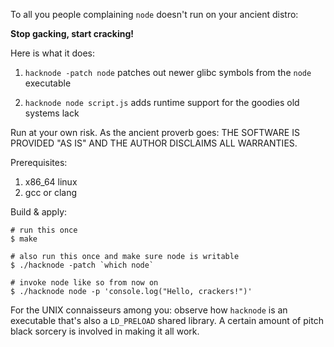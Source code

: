To all you people complaining `node` doesn't run on your ancient distro:

**Stop gacking, start cracking!**

Here is what it does:

1. `hacknode -patch node` patches out newer glibc symbols from the `node`
    executable

2. `hacknode node script.js` adds runtime support for the goodies old systems
    lack

Run at your own risk. As the ancient proverb goes: THE SOFTWARE IS PROVIDED
"AS IS" AND THE AUTHOR DISCLAIMS ALL WARRANTIES.

Prerequisites:

1. x86_64 linux
2. gcc or clang

Build & apply:

    # run this once
    $ make

    # also run this once and make sure node is writable
    $ ./hacknode -patch `which node`

    # invoke node like so from now on
    $ ./hacknode node -p 'console.log("Hello, crackers!")'

For the UNIX connaisseurs among you: observe how `hacknode` is an executable
that's also a `LD_PRELOAD` shared library. A certain amount of pitch black
sorcery is involved in making it all work.
